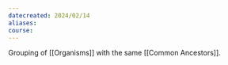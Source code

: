 ```yaml
---
datecreated: 2024/02/14
aliases: 
course:
---
```

Grouping of [[Organisms]] with the same [[Common Ancestors]].